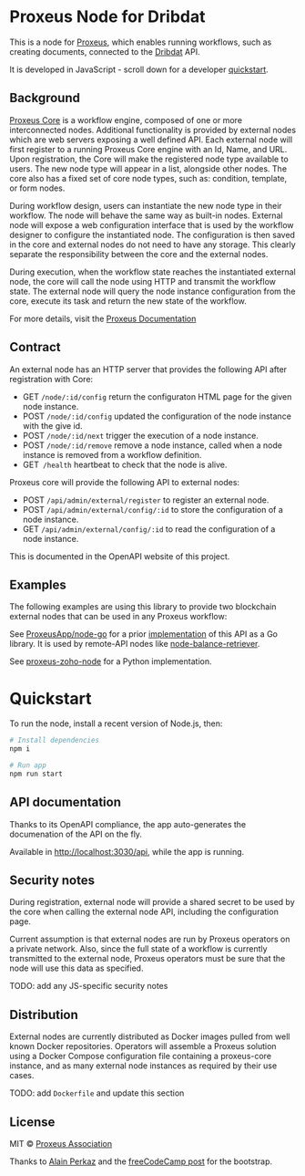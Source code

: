 # Proxeus Node for Dribdat

This is a node for [Proxeus](https://github.com/ProxeusApp), which enables running workflows, such as creating documents, connected to the [Dribdat](https://github.com/dribdat) API.

It is developed in JavaScript - scroll down for a developer [quickstart](#quickstart).

## Background

[Proxeus Core](https://github.com/ProxeusApp/proxeus-core) is a workflow engine, composed of one or more interconnected nodes. 
Additional functionality is provided by external nodes which are web servers exposing a well defined API.  Each external node will first register to a running Proxeus Core engine with an Id, Name, and URL. 
Upon registration, the Core will make the registered node type available to users.  The new node type will appear in a list, alongside other nodes. 
The core also has a fixed set of core node types, such as: condition, template, or form nodes.

During workflow design, users can instantiate the new node type in their workflow.  The node will behave the same way as built-in nodes.  External node will expose a web configuration interface that is used by the workflow designer to configure the instantiated node. The configuration is then saved in the core and external nodes do not need to have any storage.  This clearly separate the responsibility between the core and the external nodes.

During execution, when the workflow state reaches the instantiated external node, the core will call the node using HTTP and transmit the workflow state.  The external node will query the node instance configuration from the core, execute its task and return the new state of the workflow.

For more details, visit the [Proxeus Documentation](http://doc.proxeus.com/#/external_workflow_nodes)

## Contract

An external node has an HTTP server that provides the following API after registration with Core:

* GET `/node/:id/config` return the configuraton HTML page for the given node instance.
* POST `/node/:id/config` updated the configuration of the node instance with the give id.
* POST `/node/:id/next` trigger the execution of a node instance.
* POST `/node/:id/remove` remove a node instance, called when a node instance is removed from a workflow definition.
* GET` /health` heartbeat to check that the node is alive.

Proxeus core will provide the following API to external nodes:

* POST `/api/admin/external/register` to register an external node.
* POST `/api/admin/external/config/:id` to store the configuration of a node instance.
* GET `/api/admin/external/config/:id` to read the configuration of a node instance.

This is documented in the OpenAPI website of this project.

## Examples

The following examples are using this library to provide two blockchain external nodes that can be used in any 
Proxeus workflow:

See [ProxeusApp/node-go](https://github.com/ProxeusApp/node-go/) for a prior [implementation](https://github.com/ProxeusApp/node-go/blob/master/node.go) of this API as a Go library. It is used by remote-API nodes like [node-balance-retriever](https://github.com/ProxeusApp/node-balance-retriever).

See [proxeus-zoho-node](https://github.com/ProxeusApp/proxeus-zoho-node) for a Python implementation.

# Quickstart

To run the node, install a recent version of Node.js, then:

```bash
# Install dependencies
npm i

# Run app
npm run start
```

## API documentation

Thanks to its OpenAPI compliance, the app auto-generates the documenation of the API on the fly.

Available in <http://localhost:3030/api>, while the app is running.

## Security notes

During registration, external node will provide a shared secret to be used by the core when calling the external 
node API, including the configuration page.

Current assumption is that external nodes are run by Proxeus operators on a private network.  Also, since the full 
state of a workflow is currently transmitted to the external node, Proxeus operators must be sure that the 
node will use this data as specified.

TODO: add any JS-specific security notes

## Distribution

External nodes are currently distributed as Docker images pulled from well known Docker repositories.  Operators will assemble a Proxeus solution using a Docker Compose configuration file containing a proxeus-core instance, and as many external node instances as required by their use cases.

TODO: add `Dockerfile` and update this section

## License

MIT © [Proxeus Association](https://proxeus.org)

Thanks to [Alain Perkaz](https://aperkaz.github.io) and the [freeCodeCamp post](https://www.freecodecamp.org/news/how-to-build-explicit-apis-with-openapi/) for the bootstrap.
